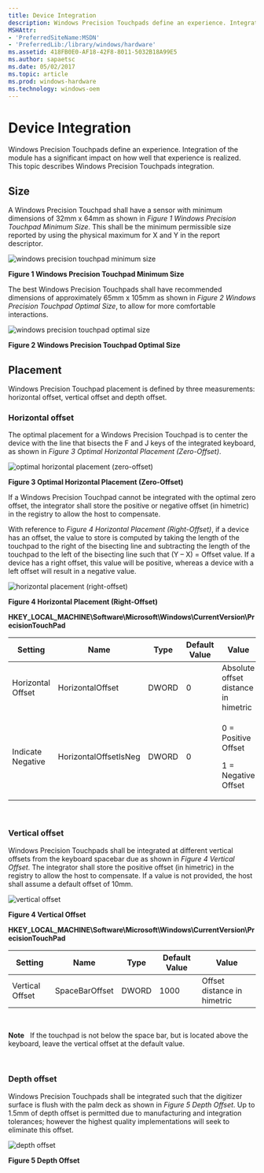 ```yaml
---
title: Device Integration
description: Windows Precision Touchpads define an experience. Integration of the module has a significant impact on how well that experience is realized. This topic describes Windows Precision Touchpads integration.
MSHAttr:
- 'PreferredSiteName:MSDN'
- 'PreferredLib:/library/windows/hardware'
ms.assetid: 418FB0E0-AF18-42F8-8011-5032B18A99E5
ms.author: sapaetsc
ms.date: 05/02/2017
ms.topic: article
ms.prod: windows-hardware
ms.technology: windows-oem
---
```


# Device Integration


Windows Precision Touchpads define an experience. Integration of the module has a significant impact on how well that experience is realized. This topic describes Windows Precision Touchpads integration.

## Size


A Windows Precision Touchpad shall have a sensor with minimum dimensions of 32mm x 64mm as shown in *Figure 1 Windows Precision Touchpad Minimum Size*. This shall be the minimum permissible size reported by using the physical maximum for X and Y in the report descriptor.

![windows precision touchpad minimum size](../images/implementationfig8minsize.jpg)

**Figure 1 Windows Precision Touchpad Minimum Size**

The best Windows Precision Touchpads shall have recommended dimensions of approximately 65mm x 105mm as shown in *Figure 2 Windows Precision Touchpad Optimal Size*, to allow for more comfortable interactions.

![windows precision touchpad optimal size](../images/implementationfig9optimalsize.png)

**Figure 2 Windows Precision Touchpad Optimal Size**

## Placement


Windows Precision Touchpad placement is defined by three measurements: horizontal offset, vertical offset and depth offset.

### Horizontal offset

The optimal placement for a Windows Precision Touchpad is to center the device with the line that bisects the F and J keys of the integrated keyboard, as shown in *Figure 3 Optimal Horizontal Placement (Zero-Offset)*.

![optimal horizontal placement (zero-offset)](../images/implementationfig10optimalhorizontalplacementzerooffset.jpg)

**Figure 3 Optimal Horizontal Placement (Zero-Offset)**

If a Windows Precision Touchpad cannot be integrated with the optimal zero offset, the integrator shall store the positive or negative offset (in himetric) in the registry to allow the host to compensate.

With reference to *Figure 4 Horizontal Placement (Right-Offset)*, if a device has an offset, the value to store is computed by taking the length of the touchpad to the right of the bisecting line and subtracting the length of the touchpad to the left of the bisecting line such that (Y – X) = Offset value. If a device has a right offset, this value will be positive, whereas a device with a left offset will result in a negative value.

![horizontal placement (right-offset)](../images/implementationfig11horizontalplacementrightoffset.jpg)

**Figure 4 Horizontal Placement (Right-Offset)**

**HKEY\_LOCAL\_MACHINE\\Software\\Microsoft\\Windows\\CurrentVersion\\PrecisionTouchPad**

<table>
<colgroup>
<col width="20%" />
<col width="20%" />
<col width="20%" />
<col width="20%" />
<col width="20%" />
</colgroup>
<thead>
<tr class="header">
<th>Setting</th>
<th>Name</th>
<th>Type</th>
<th>Default Value</th>
<th>Value</th>
</tr>
</thead>
<tbody>
<tr class="odd">
<td>Horizontal Offset</td>
<td>HorizontalOffset</td>
<td>DWORD</td>
<td>0</td>
<td>Absolute offset distance in himetric</td>
</tr>
<tr class="even">
<td>Indicate Negative</td>
<td>HorizontalOffsetIsNeg</td>
<td>DWORD</td>
<td>0</td>
<td><p>0 = Positive Offset</p>
<p>1 = Negative Offset</p></td>
</tr>
</tbody>
</table>

 

### Vertical offset

Windows Precision Touchpads shall be integrated at different vertical offsets from the keyboard spacebar due as shown in *Figure 4 Vertical Offset*. The integrator shall store the positive offset (in himetric) in the registry to allow the host to compensate. If a value is not provided, the host shall assume a default offset of 10mm.

![vertical offset](../images/implementationfig12verticaloffset.jpg)

**Figure 4 Vertical Offset**

**HKEY\_LOCAL\_MACHINE\\Software\\Microsoft\\Windows\\CurrentVersion\\PrecisionTouchPad**

| Setting         | Name           | Type  | Default Value | Value                       |
|-----------------|----------------|-------|---------------|-----------------------------|
| Vertical Offset | SpaceBarOffset | DWORD | 1000          | Offset distance in himetric |

 

**Note**  
If the touchpad is not below the space bar, but is located above the keyboard, leave the vertical offset at the default value.

 

### Depth offset

Windows Precision Touchpads shall be integrated such that the digitizer surface is flush with the palm deck as shown in *Figure 5 Depth Offset*. Up to 1.5mm of depth offset is permitted due to manufacturing and integration tolerances; however the highest quality implementations will seek to eliminate this offset.

![depth offset](../images/implementationfig13depthoffset.jpg)

**Figure 5 Depth Offset**

 

 






